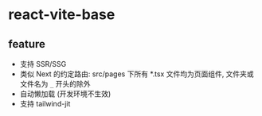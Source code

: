 # react-vite-base

## feature

- 支持 SSR/SSG
- 类似 Next 的约定路由: src/pages 下所有 *.tsx 文件均为页面组件, 文件夹或文件名为 `_` 开头的除外
- 自动懒加载 (开发环境不生效)
- 支持 tailwind-jit